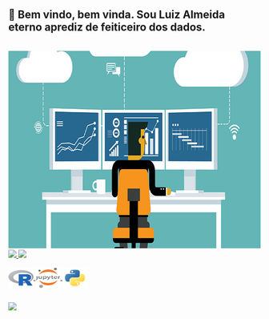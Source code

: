 ## 🧙 Bem vindo, bem vinda. Sou Luiz Almeida eterno aprediz de feiticeiro dos dados.

<img>
  <img src="https://github.com/LuizAlmeida71/LuizAlmeida71/blob/main/Cientistas-de-Dados3.jpg"
       width=785px height=394px/>
</body>  

<div>
  <a href="https://github.com/LuizAlmeida71">
  <img height="140em" src="https://github-readme-stats.vercel.app/api?username=LuizAlmeida71&show_icons=true&theme=calm&include_all_commits=true&count_private=true"/>
  <img height="140em" src="https://github-readme-stats.vercel.app/api/top-langs/?username=LuizAlmeida71&layout=compact&langs_count=7&theme=calm"/>
</div>

<div style="display: inline_block"><br>
  <img align="center" alt="Rafa-Js" height="40" width="50" src="https://raw.githubusercontent.com/devicons/devicon/master/icons/r/r-original.svg">
  <img align="center" alt="Rafa-Ts" height="40" width="50" src="https://raw.githubusercontent.com/devicons/devicon/master/icons/jupyter/jupyter-original-wordmark.svg">  
  <img align="center" alt="Rafa-Python" height="40" width="50" src="https://raw.githubusercontent.com/devicons/devicon/master/icons/python/python-original.svg">   
</div>
  
##
<div> 
  <a href="https://www.linkedin.com/in/luiz-almeida-datascience" target="_blank"><img src="https://img.shields.io/badge/-LinkedIn-%230077B5?style=for-the-badge&logo=linkedin&logoColor=white" target="_blank"></a>
</div>
  
<!--**LuizAlmeida71/LuizAlmeida71** is a ✨ _special_ ✨ repository because its `README.md` (this file) appears on your GitHub profile.
Here are some ideas to get you started:

- 🔭 I’m currently working on ...
- 🌱 I’m currently learning ...
- 👯 I’m looking to collaborate on ...
- 🤔 I’m looking for help with ...
- 💬 Ask me about ...
- 📫 How to reach me: ...
- 😄 Pronouns: ...
- ⚡ Fun fact: ...
-->
